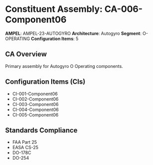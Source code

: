 # Constituent Assembly: CA-006-Component06

**AMPEL**: AMPEL-23-AUTOGYRO
**Architecture**: Autogyro
**Segment**: O-OPERATING
**Configuration Items**: 5

## CA Overview
Primary assembly for Autogyro O Operating components.

## Configuration Items (CIs)
- CI-001-Component06
- CI-002-Component06
- CI-003-Component06
- CI-004-Component06
- CI-005-Component06

## Standards Compliance
- FAA Part 25
- EASA CS-25
- DO-178C
- DO-254
